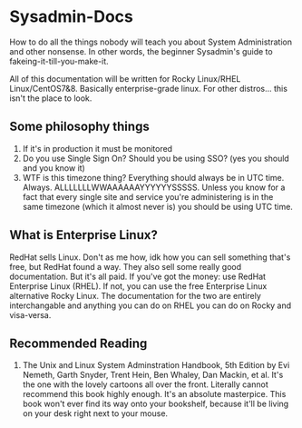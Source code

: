 # Sysadmin-Docs

How to do all the things nobody will teach you about System Administration and other nonsense. In other words, the beginner Sysadmin's guide to fakeing-it-till-you-make-it.

All of this documentation will be written for Rocky Linux/RHEL Linux/CentOS7&8. Basically enterprise-grade linux. For other distros... this isn't the place to look.

## Some philosophy things

1. If it's in production it must be monitored
2. Do you use Single Sign On? Should you be using SSO? (yes you should and you know it)
3. WTF is this timezone thing? Everything should always be in UTC time. Always. ALLLLLLLWWAAAAAAYYYYYYSSSSS. Unless you know for a fact that every single site and service you're administering is in the same timezone (which it almost never is) you should be using UTC time.

## What is Enterprise Linux?

RedHat sells Linux. Don't as me how, idk how you can sell something that's free, but RedHat found a way. They also sell some really good documentation. But it's all paid. If you've got the money: use RedHat Enterprise Linux (RHEL). If not, you can use the free Enterprise Linux alternative Rocky Linux. The documentation for the two are entirely interchangable and anything you can do on RHEL you can do on Rocky and visa-versa.

## Recommended Reading

1. The Unix and Linux System Adminstration Handbook, 5th Edition by Evi Nemeth, Garth Snyder, Trent Hein, Ben Whaley, Dan Mackin, et al.
    It's the one with the lovely cartoons all over the front. Literally cannot recommend this book highly enough. It's an absolute masterpice. This book won't ever find its way onto your bookshelf, because it'll be living on your desk right next to your mouse.
